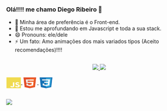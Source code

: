 ### Olá!!!! me chamo Diego Ribeiro 👋



- 🔭 Minha área de preferência é o Front-end.
- 🌱 Estou me aprofundando em Javascript e toda a sua stack.
- 😄 Pronouns: ele/dele
- ⚡ Um fato: Amo animações dos mais variados tipos (Aceito recomendações)!!!!

##

<div align="center">
  <a href="https://github.com/777diegoRibeiro777">
  <img height="160em" src="https://github-readme-stats-sigma-five.vercel.app/api?username=777diegoRibeiro777&show_icons=true&theme=dark&include_all_commits=true&count_private=true"/>
  <img height="160em" src="https://github-readme-stats-sigma-five.vercel.app/api/top-langs/?username=777diegoRibeiro777&layout=compact&langs_count=7&theme=dark"/>
</div>
<div style="display: inline_block"><br>
  <img align="center" alt="Rafa-Js" height="30" width="40" src="https://raw.githubusercontent.com/devicons/devicon/master/icons/javascript/javascript-plain.svg">
  <img align="center" alt="Rafa-HTML" height="30" width="40" src="https://raw.githubusercontent.com/devicons/devicon/master/icons/html5/html5-original.svg">
  <img align="center" alt="Rafa-CSS" height="30" width="40" src="https://raw.githubusercontent.com/devicons/devicon/master/icons/css3/css3-original.svg">
</div>

##  
<div> 
  <a href="https://www.linkedin.com/in/diego-ribeiro-127590237/" target="_blank"><img src="https://img.shields.io/badge/-LinkedIn-%230077B5?style=for-the-badge&logo=linkedin&logoColor=white" target="_blank"></a> 
</div>
